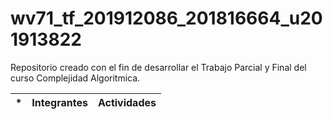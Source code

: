 # wv71_tf_201912086_201816664_u201913822
Repositorio creado con el fin de desarrollar el Trabajo Parcial y Final del curso Complejidad Algoritmica.

| * | Integrantes | Actividades |
| ------ | ------ | ------ |
